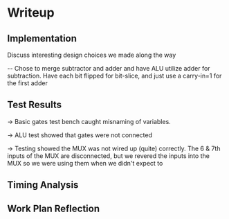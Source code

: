 # Writeup

## Implementation

Discuss interesting design choices we made along the way

-- Chose to merge subtractor and adder and have ALU utilize adder for subtraction.
Have each bit flipped for bit-slice, and just use a carry-in=1 for the first adder

## Test Results

-> Basic gates test bench caught misnaming of variables.

-> ALU test showed that gates were not connected

-> Testing showed the MUX was not wired up (quite) correctly. The 6 & 7th inputs of the MUX are disconnected, but we revered the inputs into the MUX so we were using them when we didn't expect to

## Timing Analysis

## Work Plan Reflection




